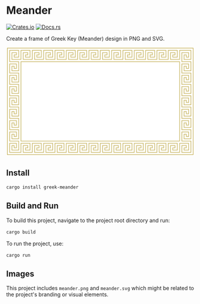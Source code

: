 # Meander

[![Crates.io](https://img.shields.io/crates/v/mandarin-to-pinyin.svg)](https://crates.io/crates/greek-meander)
[![Docs.rs](https://docs.rs/greek-meander/badge.svg)](https://docs.rs/greek-meander)

Create a frame of Greek Key (Meander) design in PNG and SVG.

![Meander](https://raw.githubusercontent.com/bingqiao/meander/refs/heads/master/meander.png)

## Install

```bash
cargo install greek-meander
```

## Build and Run

To build this project, navigate to the project root directory and run:

```bash
cargo build
```

To run the project, use:

```bash
cargo run
```

## Images

This project includes `meander.png` and `meander.svg` which might be related to the project's branding or visual elements.
